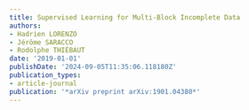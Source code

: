 ```yaml
---
title: Supervised Learning for Multi-Block Incomplete Data
authors:
- Hadrien LORENZO
- Jérôme SARACCO
- Rodolphe THIÉBAUT
date: '2019-01-01'
publishDate: '2024-09-05T11:35:06.118180Z'
publication_types:
- article-journal
publication: '*arXiv preprint arXiv:1901.04380*'
---
```

